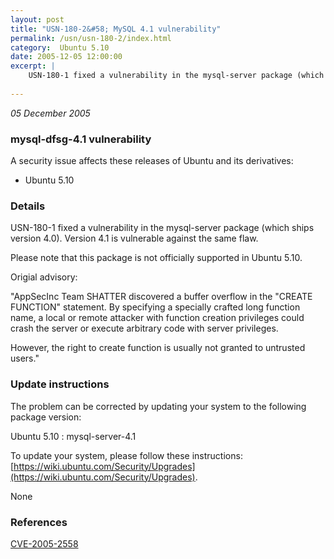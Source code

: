 ```yaml
---
layout: post
title: "USN-180-2&#58; MySQL 4.1 vulnerability"
permalink: /usn/usn-180-2/index.html
category:  Ubuntu 5.10
date: 2005-12-05 12:00:00
excerpt: |
    USN-180-1 fixed a vulnerability in the mysql-server package (which ships version 4.0). Version 4.1 is vulnerable against the same flaw.
    
--- 
```

 
 

*05 December 2005*

### mysql-dfsg-4.1 vulnerability

A security issue affects these releases of Ubuntu and its derivatives:

* Ubuntu 5.10

### Details

USN-180-1 fixed a vulnerability in the mysql-server package (which ships version 4.0). Version 4.1 is vulnerable against the same flaw.

Please note that this package is not officially supported in Ubuntu 5.10.

Origial advisory:

 &quot;AppSecInc Team SHATTER discovered a buffer overflow in the &quot;CREATE FUNCTION&quot; statement. By specifying a specially crafted long function name, a local or remote attacker with function creation privileges could crash the server or execute arbitrary code with server privileges.

 However, the right to create function is usually not granted to untrusted users.&quot;

### Update instructions

The problem can be corrected by updating your system to the following package version:

Ubuntu 5.10
 : mysql-server-4.1 

To update your system, please follow these instructions: [https://wiki.ubuntu.com/Security/Upgrades](https://wiki.ubuntu.com/Security/Upgrades).

None

### References

 
 [CVE-2005-2558](http://people.ubuntu.com/~ubuntu-security/cve/CVE-2005-2558)
 

